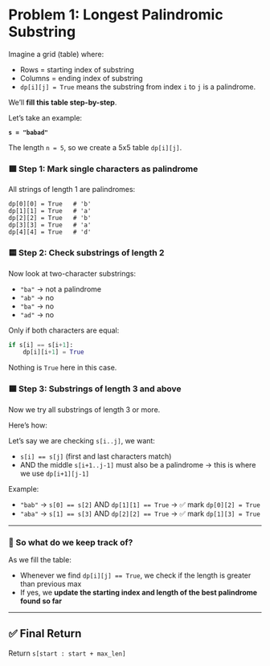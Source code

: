 # Problem 1: Longest Palindromic Substring

Imagine a grid (table) where:

- Rows = starting index of substring
- Columns = ending index of substring
- `dp[i][j] = True` means the substring from index `i` to `j` is a palindrome.

We’ll **fill this table step-by-step**.

Let’s take an example:

**`s = "babad"`**

The length `n = 5`, so we create a 5x5 table `dp[i][j]`.

### 🟩 Step 1: Mark single characters as palindrome

All strings of length 1 are palindromes:

```
dp[0][0] = True   # 'b'
dp[1][1] = True   # 'a'
dp[2][2] = True   # 'b'
dp[3][3] = True   # 'a'
dp[4][4] = True   # 'd'

```

### 🟨 Step 2: Check substrings of length 2

Now look at two-character substrings:

- `"ba"` → not a palindrome
- `"ab"` → no
- `"ba"` → no
- `"ad"` → no

Only if both characters are equal:

```python
if s[i] == s[i+1]:
    dp[i][i+1] = True

```

Nothing is `True` here in this case.

### 🟦 Step 3: Substrings of length 3 and above

Now we try all substrings of length 3 or more.

Here’s how:

Let’s say we are checking `s[i..j]`, we want:

- `s[i] == s[j]` (first and last characters match)
- AND the middle `s[i+1..j-1]` must also be a palindrome → this is where we use `dp[i+1][j-1]`

Example:

- `"bab"` → `s[0] == s[2]` AND `dp[1][1] == True` → ✅ mark `dp[0][2] = True`
- `"aba"` → `s[1] == s[3]` AND `dp[2][2] == True` → ✅ mark `dp[1][3] = True`

---

### 📌 So what do we keep track of?

As we fill the table:

- Whenever we find `dp[i][j] == True`, we check if the length is greater than previous max
- If yes, we **update the starting index and length of the best palindrome found so far**

---

## ✅ Final Return

Return `s[start : start + max_len]`
